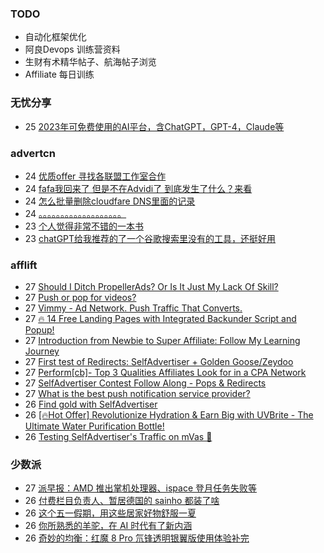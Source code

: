 ### TODO
-  自动化框架优化
-  阿良Devops 训练营资料
-  生财有术精华帖子、航海帖子浏览
-  Affiliate 每日训练

### 无忧分享
<!-- ruyo:START -->
-  25 [2023年可免费使用的AI平台，含ChatGPT，GPT-4，Claude等](https://51.ruyo.net/18350.html)<!-- ruyo:END -->

### advertcn
<!-- advertcn:START -->
-  24 [优质offer 寻找各联盟工作室合作](https://www.advertcn.com/forum.php?mod=viewthread&tid=110068)
-  24 [fafa我回来了 但是不在Advidi了 到底发生了什么？来看](https://www.advertcn.com/forum.php?mod=viewthread&tid=110066)
-  24 [怎么批量删除cloudfare DNS里面的记录](https://www.advertcn.com/forum.php?mod=viewthread&tid=110061)
-  24 [。。。。。。。。。。。。。。。。。。。](https://www.advertcn.com/forum.php?mod=viewthread&tid=110058)
-  23 [个人觉得非常不错的一本书](https://www.advertcn.com/forum.php?mod=viewthread&tid=110054)
-  23 [chatGPT给我推荐的了一个谷歌搜索里没有的工具，还挺好用](https://www.advertcn.com/forum.php?mod=viewthread&tid=110053)<!-- advertcn:END -->

### afflift
<!-- afflift:START -->
-  27 [Should I Ditch PropellerAds? Or Is It Just My Lack Of Skill?](https://afflift.com/f/threads/should-i-ditch-propellerads-or-is-it-just-my-lack-of-skill.10787/)
-  27 [Push or pop for videos?](https://afflift.com/f/threads/push-or-pop-for-videos.10810/)
-  27 [Vimmy - Ad Network. Push Traffic That Converts.](https://afflift.com/f/threads/vimmy-ad-network-push-traffic-that-converts.5871/)
-  27 [🔥 14 Free Landing Pages with Integrated Backunder Script and Popup!](https://afflift.com/f/threads/%F0%9F%94%A5-14-free-landing-pages-with-integrated-backunder-script-and-popup.10816/)
-  27 [Introduction from Newbie to Super Affiliate: Follow My Learning Journey](https://afflift.com/f/threads/introduction-from-newbie-to-super-affiliate-follow-my-learning-journey.10801/)
-  27 [First test of Redirects: SelfAdvertiser + Golden Goose/Zeydoo](https://afflift.com/f/threads/first-test-of-redirects-selfadvertiser-golden-goose-zeydoo.10742/)
-  27 [Perform[cb]- Top 3 Qualities Affiliates Look for in a CPA Network](https://afflift.com/f/threads/perform-cb-top-3-qualities-affiliates-look-for-in-a-cpa-network.10824/)
-  27 [SelfAdvertiser Contest Follow Along - Pops &amp; Redirects](https://afflift.com/f/threads/selfadvertiser-contest-follow-along-pops-redirects.10813/)
-  27 [What is the best push notification service provider?](https://afflift.com/f/threads/what-is-the-best-push-notification-service-provider.10722/)
-  26 [Find gold with SelfAdvertiser](https://afflift.com/f/threads/find-gold-with-selfadvertiser.10784/)
-  26 [[🔥Hot Offer] Revolutionize Hydration &amp; Earn Big with UVBrite - The Ultimate Water Purification Bottle!](https://afflift.com/f/threads/%F0%9F%94%A5hot-offer-revolutionize-hydration-earn-big-with-uvbrite-the-ultimate-water-purification-bottle.10807/)
-  26 [Testing SelfAdvertiser&#39;s Traffic on mVas 🚀](https://afflift.com/f/threads/testing-selfadvertisers-traffic-on-mvas-%F0%9F%9A%80.10738/)<!-- afflift:END -->

### 少数派
<!-- sspai:START -->
-  27 [派早报：AMD 推出掌机处理器、ispace 登月任务失败等](https://sspai.com/post/79483)
-  26 [付费栏目负责人、暂居德国的 sainho 都装了啥](https://sspai.com/prime/story/zhuanglesha-sainho)
-  26 [这个五一假期，用这些居家好物舒服一夏](https://sspai.com/post/79455)
-  26 [你所熟悉的羊驼，在 AI 时代有了新内涵](https://sspai.com/post/79443)
-  26 [奇妙的均衡：红魔 8 Pro 氘锋透明银翼版使用体验补完](https://sspai.com/post/79465)<!-- sspai:END -->
